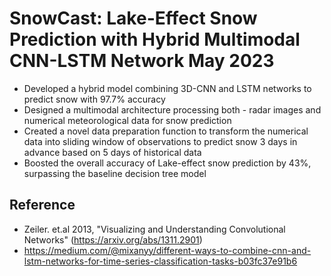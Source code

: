 # SnowCast: Lake-Effect Snow Prediction with Hybrid Multimodal CNN-LSTM Network May 2023
- Developed a hybrid model combining 3D-CNN and LSTM networks to predict snow with 97.7% accuracy
- Designed a multimodal architecture processing both - radar images and numerical meteorological data for snow prediction
- Created a novel data preparation function to transform the numerical data into sliding window of observations to predict
snow 3 days in advance based on 5 days of historical data
- Boosted the overall accuracy of Lake-effect snow prediction by 43%, surpassing the baseline decision tree model

## Reference
- Zeiler. et.al 2013, "Visualizing and Understanding Convolutional Networks" (https://arxiv.org/abs/1311.2901)
- https://medium.com/@mixanyy/different-ways-to-combine-cnn-and-lstm-networks-for-time-series-classification-tasks-b03fc37e91b6
